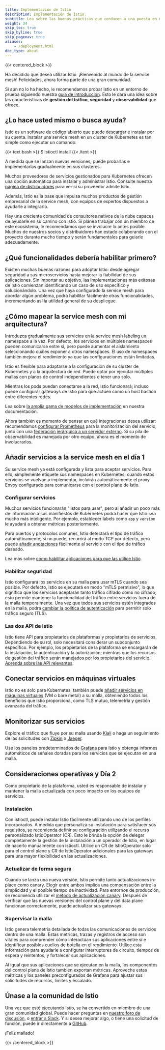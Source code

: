 ```yaml
---
title: Implementación de Istio
description: Implementación de Istio.
subtitle: Lea sobre las buenas prácticas que conducen a una puesta en marcha rápida y efectiva para el día 1, el día 2 y el día 1000.
weight: 34
skip_toc: true
skip_byline: true
skip_pagenav: true
aliases:
    - /deployment.html
doc_type: about
---
```


{{< centered_block >}}

Ha decidido que desea utilizar Istio. ¡Bienvenido al mundo de la service mesh! Felicidades, ahora forma parte de una gran comunidad.

Si aún no lo ha hecho, le recomendamos probar Istio en un entorno de prueba siguiendo nuestra [guía de introducción](/es/docs/setup/getting-started/). Esto le dará una idea sobre las características de **gestión del tráfico**, **seguridad** y **observabilidad** que ofrece.

## ¿Lo hace usted mismo o busca ayuda?

Istio es un software de código abierto que puede descargar e instalar por su cuenta. Instalar una service mesh en un cluster de Kubernetes es tan simple como ejecutar un comando:

{{< text bash >}}
$ istioctl install
{{< /text >}}

A medida que se lanzan nuevas versiones, puede probarlas e implementarlas gradualmente en sus clusteres.

Muchos proveedores de servicios gestionados para Kubernetes ofrecen una opción automática para instalar y administrar Istio. Consulte nuestra [página de distribuidores](/about/ecosystem/) para ver si su proveedor admite Istio.

Además, Istio es la base que impulsa muchos productos de gestión empresarial de la service mesh, con equipos de expertos dispuestos a ayudarle a integrarlo.

Hay una creciente comunidad de consultores nativos de la nube capaces de ayudarle en su camino con Istio. Si planea trabajar con un miembro de este ecosistema, le recomendamos que se involucre lo antes posible. Muchos de nuestros socios y distribuidores han estado colaborando con el proyecto durante mucho tiempo y serán fundamentales para guiarle adecuadamente.

## ¿Qué funcionalidades debería habilitar primero?

Existen muchas buenas razones para adoptar Istio: desde agregar seguridad a sus microservicios hasta mejorar la fiabilidad de sus aplicaciones. Sin importar su objetivo, las implementaciones más exitosas de Istio comienzan identificando un caso de uso específico y solucionándolo. Una vez que haya configurado la service mesh para abordar algún problema, podrá habilitar fácilmente otras funcionalidades, incrementando así la utilidad general de su despliegue.

## ¿Cómo mapear la service mesh con mi arquitectura?

Introduzca gradualmente sus servicios en la service mesh labeling un namespace a la vez. Por defecto, los servicios en múltiples namespaces pueden comunicarse entre sí, pero puede aumentar el aislamiento seleccionando cuáles exponer a otros namespaces. El uso de namespaces también mejora el rendimiento ya que las configuraciones están limitadas.

Istio es flexible para adaptarse a la configuración de su cluster de Kubernetes y a la arquitectura de red. Puede optar por ejecutar múltiples mallas con planos de control independientes o tener uno solo.

Mientras los pods puedan conectarse a la red, Istio funcionará; incluso puede configurar gateways de Istio para que actúen como un host bastión entre diferentes redes.

Lea sobre [la amplia gama de modelos de implementación](/es/docs/ops/deployment/deployment-models/) en nuestra documentación.

Ahora también es momento de pensar en qué integraciones desea utilizar: recomendamos [configurar Prometheus](/es/docs/ops/integrations/prometheus/#Configuration) para la monitorización del servicio, junto con una [federación jerárquica a un servidor externo](/es/docs/ops/best-practices/observability/). Si su pila de observabilidad es manejada por otro equipo, ahora es el momento de involucrarlos.

## Añadir servicios a la service mesh en el día 1

Su service mesh ya está configurada y lista para aceptar servicios. Para ello, simplemente etiquete sus namespaces en Kubernetes; cuando estos servicios se vuelvan a implementar, incluirán automáticamente el proxy Envoy configurado para comunicarse con el control plane de Istio.

### Configurar servicios

Muchos servicios funcionarán "listos para usar", pero al añadir un poco más de información a sus manifiestos de Kubernetes podrá hacer que Istio sea mucho más inteligente. Por ejemplo, establecer labels como `app` y `version` le ayudará a obtener métricas posteriormente.

Para puertos y protocolos comunes, Istio detectará el tipo de tráfico automáticamente; si no puede, recurrirá al modo TCP por defecto, pero puede [añadir anotaciones](/es/docs/ops/configuration/traffic-management/protocol-selection/) fácilmente al servicio con el tipo de tráfico deseado.

Lea más sobre [cómo habilitar aplicaciones para que las utilice Istio](/es/docs/ops/deployment/application-requirements/).

### Habilitar seguridad

Istio configurará los servicios en su malla para usar mTLS cuando sea posible. Por defecto, Istio se ejecutará en modo "mTLS permisivo", lo que significa que los servicios aceptarán tanto tráfico cifrado como no cifrado; esto permite mantener la funcionalidad del tráfico entre servicios fuera de la malla temporalmente. Una vez que todos sus servicios estén integrados en la malla, podrá [cambiar la política de autenticación](/es/docs/tasks/security/authentication/mtls-migration/) para permitir solo tráfico seguro (TLS).

### Las dos API de Istio

Istio tiene API para propietarios de plataformas y propietarios de servicios. Dependiendo de su rol, solo necesitará considerar un subconjunto específico. Por ejemplo, los propietarios de la plataforma se encargarán de la instalación, la autenticación y la autorización; mientras que los recursos de gestión del tráfico serán manejados por los propietarios del servicio. [Aprenda sobre las API relevantes](/es/docs/reference/config/).

## Conectar servicios en máquinas virtuales

Istio no es solo para Kubernetes; también puede [añadir servicios en máquinas virtuales](/es/docs/setup/install/virtual-machine/) (VM o bare metal) a su malla, obteniendo todos los beneficios que Istio proporciona, como TLS mutuo, telemetría y gestión avanzada del tráfico.

## Monitorizar sus servicios

Explore el tráfico que fluye por su malla usando [Kiali](/es/docs/ops/integrations/kiali/) o haga un seguimiento de las solicitudes con [Zipkin](/es/docs/tasks/observability/distributed-tracing/zipkin/) o [Jaeger](/es/docs/tasks/observability/distributed-tracing/jaeger/).

Use los paneles predeterminados de [Grafana](/es/docs/ops/integrations/grafana/) para Istio y obtenga informes automáticos de señales doradas para los servicios que se ejecutan en una malla.

## Consideraciones operativas y Día 2

Como propietario de la plataforma, usted es responsable de instalar y mantener la malla actualizada con poco impacto en los equipos de servicios.

### Instalación

Con istioctl, puede instalar Istio fácilmente utilizando uno de los perfiles incorporados. A medida que personaliza su instalación para satisfacer sus requisitos, se recomienda definir su configuración utilizando el recurso personalizado IstioOperator (CR). Esto le brinda la opción de delegar completamente la gestión de la instalación a un operador de Istio, en lugar de hacerlo manualmente con istioctl. Utilice un CR de IstioOperator solo para el control plane y CR de IstioOperator adicionales para las gateways para una mayor flexibilidad en las actualizaciones.

### Actualizar de forma segura

Cuando se lanza una nueva versión, Istio permite tanto actualizaciones in-place como canary. Elegir entre ambos implica una compensación entre la simplicidad y el posible tiempo de inactividad. Para entornos de producción, se recomienda utilizar el [método de actualización canary](/es/docs/setup/upgrade/canary/). Después de verificar que las nuevas versiones del control plane y del data plane funcionan correctamente, puede actualizar sus gateways.

### Supervisar la malla

Istio genera telemetría detallada de todas las comunicaciones de servicios dentro de una malla. Estas métricas, trazas y registros de acceso son vitales para comprender cómo interactúan sus aplicaciones entre sí e identificar posibles cuellos de botella en el rendimiento. Utilice esta información para ayudarle a configurar interruptores de circuito, tiempos de espera y reintentos, y fortalecer sus aplicaciones.

Al igual que sus aplicaciones que se ejecutan en la malla, los componentes del control plane de Istio también exportan métricas. Aproveche estas métricas y los paneles preconfigurados de Grafana para ajustar sus solicitudes de recursos, límites y escalado.

## Únase a la comunidad de Istio

Una vez que esté ejecutando Istio, se ha convertido en miembro de una gran comunidad global. Puede hacer preguntas en [nuestro foro de discusión](https://discuss.istio.io/), o [entrar a Slack](https://slack.istio.io/). Y si desea mejorar algo, o tiene una solicitud de función, puede ir directamente a [GitHub](https://github.com/istio/istio).

¡Feliz mallado!

{{< /centered_block >}}
